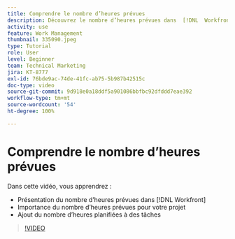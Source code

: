 ```yaml
---
title: Comprendre le nombre d’heures prévues
description: Découvrez le nombre d’heures prévues dans  [!DNL  Workfront], pourquoi ces heures sont importantes pour votre projet et comment en ajouter aux tâches.
activity: use
feature: Work Management
thumbnail: 335090.jpeg
type: Tutorial
role: User
level: Beginner
team: Technical Marketing
jira: KT-8777
exl-id: 76bde9ac-74de-41fc-ab75-5b987b42515c
doc-type: video
source-git-commit: 9d918e0a18ddf5a901086bbfbc92dfddd7eae392
workflow-type: tm+mt
source-wordcount: '54'
ht-degree: 100%

---
```


# Comprendre le nombre d’heures prévues

Dans cette vidéo, vous apprendrez :

* Présentation du nombre d’heures prévues dans [!DNL  Workfront]
* Importance du nombre d’heures prévues pour votre projet
* Ajout du nombre d’heures planifiées à des tâches

>[!VIDEO](https://video.tv.adobe.com/v/335090/?quality=12&learn=on)


<!---
learn more urls:
Overview of task duration and duration type
Planned hours overview
--->

